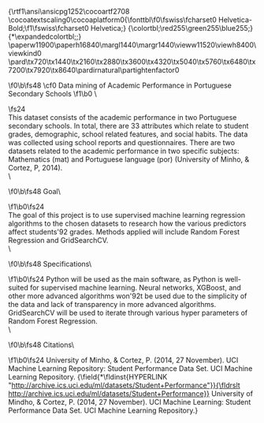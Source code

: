 {\rtf1\ansi\ansicpg1252\cocoartf2708
\cocoatextscaling0\cocoaplatform0{\fonttbl\f0\fswiss\fcharset0 Helvetica-Bold;\f1\fswiss\fcharset0 Helvetica;}
{\colortbl;\red255\green255\blue255;}
{\*\expandedcolortbl;;}
\paperw11900\paperh16840\margl1440\margr1440\vieww11520\viewh8400\viewkind0
\pard\tx720\tx1440\tx2160\tx2880\tx3600\tx4320\tx5040\tx5760\tx6480\tx7200\tx7920\tx8640\pardirnatural\partightenfactor0

\f0\b\fs48 \cf0 Data mining of Academic Performance in Portuguese Secondary Schools
\f1\b0 \

\fs24 \
This dataset consists of the academic performance in two Portuguese secondary schools. In total, there are 33 attributes which relate to student grades, demographic, school related features, and social habits. The data was collected using school reports and questionnaires. There are two datasets related to the academic performance in two specific subjects: Mathematics (mat) and Portuguese language (por) (University of Minho, & Cortez, P, 2014).\
\

\f0\b\fs48 Goal\

\f1\b0\fs24 \
The goal of this project is to use supervised machine learning regression algorithms to the chosen datasets to research how the various predictors affect students\'92 grades. Methods applied will include Random Forest Regression and GridSearchCV.\
\

\f0\b\fs48 Specifications\

\f1\b0\fs24 Python will be used as the main software, as Python is well-suited for supervised machine learning. Neural networks, XGBoost, and other more advanced algorithms won\'92t be used due to the simplicity of the data and lack of transparency in more advanced algorithms. GridSearchCV will be used to iterate through various hyper parameters of Random Forest Regression.\
\

\f0\b\fs48 Citations\

\f1\b0\fs24 University of Minho, & Cortez, P. (2014, 27 November). UCI Machine Learning Repository: Student Performance Data Set. UCI Machine Learning Repository. {\field{\*\fldinst{HYPERLINK "http://archive.ics.uci.edu/ml/datasets/Student+Performance"}}{\fldrslt http://archive.ics.uci.edu/ml/datasets/Student+Performance}} University of Mindho, & Cortez, P. (2014, 27 November). UCI Machine Learning: Student Performance Data Set. UCI Machine Learning Repository.}